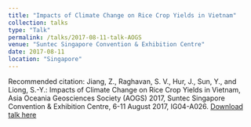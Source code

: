 ```yaml
---
title: "Impacts of Climate Change on Rice Crop Yields in Vietnam"
collection: talks
type: "Talk"
permalink: /talks/2017-08-11-talk-AOGS
venue: "Suntec Singapore Convention & Exhibition Centre"
date: 2017-08-11
location: "Singapore"
---
```


Recommended citation: Jiang, Z., Raghavan, S. V., Hur, J., Sun, Y., and Liong, S.-Y.: Impacts of Climate Change on Rice Crop Yields in Vietnam, Asia Oceania Geosciences Society (AOGS) 2017, Suntec Singapore Convention & Exhibition Centre, 6-11 August 2017, IG04-A026. [Download talk here](http://LixianSu.github.io/files/Jiang-AOGS-2017.pdf)
